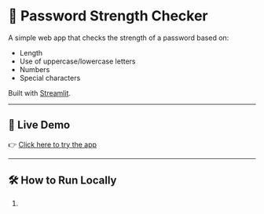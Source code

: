 # 🔐 Password Strength Checker

A simple web app that checks the strength of a password based on:
- Length
- Use of uppercase/lowercase letters
- Numbers
- Special characters

Built with [Streamlit](https://streamlit.io).

---

## 🚀 Live Demo

👉 [Click here to try the app](https://password-strength-checker-dsvyfxvetppwlwd9w9mamz.streamlit.app/)

---

## 🛠️ How to Run Locally

1. [Clone the repo]: (https://github.com/KhushiThoke/Password-Strength-Checker)
